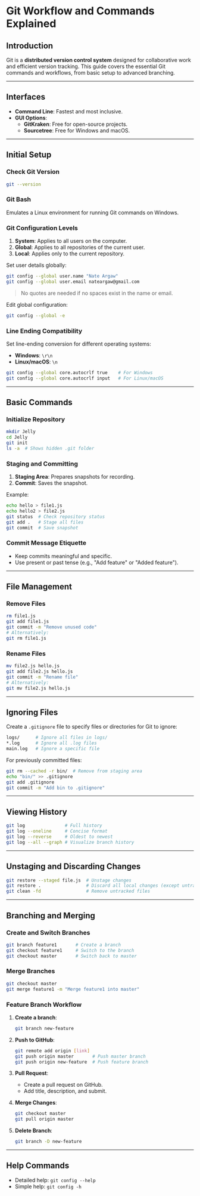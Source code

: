 
# Git Workflow and Commands Explained

## Introduction
Git is a **distributed version control system** designed for collaborative work and efficient version tracking. This guide covers the essential Git commands and workflows, from basic setup to advanced branching.

---

## Interfaces
- **Command Line**: Fastest and most inclusive.
- **GUI Options**:
  - **GitKraken**: Free for open-source projects.
  - **Sourcetree**: Free for Windows and macOS.

---

## Initial Setup

### Check Git Version
```bash
git --version
````

### Git Bash

Emulates a Linux environment for running Git commands on Windows.

### Git Configuration Levels

1. **System**: Applies to all users on the computer.
2. **Global**: Applies to all repositories of the current user.
3. **Local**: Applies only to the current repository.

Set user details globally:

```bash
git config --global user.name "Nate Argaw"
git config --global user.email nateargaw@gmail.com
```

> No quotes are needed if no spaces exist in the name or email.

Edit global configuration:

```bash
git config --global -e
```

### Line Ending Compatibility

Set line-ending conversion for different operating systems:

- **Windows**: `\r\n`
- **Linux/macOS**: `\n`

```bash
git config --global core.autocrlf true    # For Windows
git config --global core.autocrlf input   # For Linux/macOS
```

---

## Basic Commands

### Initialize Repository

```bash
mkdir Jelly
cd Jelly
git init
ls -a  # Shows hidden .git folder
```

### Staging and Committing

1. **Staging Area**: Prepares snapshots for recording.
2. **Commit**: Saves the snapshot.

Example:

```bash
echo hello > file1.js
echo hello2 > file2.js
git status  # Check repository status
git add .   # Stage all files
git commit  # Save snapshot
```

### Commit Message Etiquette

- Keep commits meaningful and specific.
- Use present or past tense (e.g., "Add feature" or "Added feature").

---

## File Management

### Remove Files

```bash
rm file1.js
git add file1.js
git commit -m "Remove unused code"
# Alternatively:
git rm file1.js
```

### Rename Files

```bash
mv file2.js hello.js
git add file2.js hello.js
git commit -m "Rename file"
# Alternatively:
git mv file2.js hello.js
```

---

## Ignoring Files

Create a `.gitignore` file to specify files or directories for Git to ignore:

```bash
logs/      # Ignore all files in logs/
*.log      # Ignore all .log files
main.log   # Ignore a specific file
```

For previously committed files:

```bash
git rm --cached -r bin/  # Remove from staging area
echo "bin/" >> .gitignore
git add .gitignore
git commit -m "Add bin to .gitignore"
```

---

## Viewing History

```bash
git log               # Full history
git log --oneline     # Concise format
git log --reverse     # Oldest to newest
git log --all --graph # Visualize branch history
```

---

## Unstaging and Discarding Changes

```bash
git restore --staged file.js  # Unstage changes
git restore .                 # Discard all local changes (except untracked)
git clean -fd                 # Remove untracked files
```

---

## Branching and Merging

### Create and Switch Branches

```bash
git branch feature1       # Create a branch
git checkout feature1     # Switch to the branch
git checkout master       # Switch back to master
```

### Merge Branches

```bash
git checkout master
git merge feature1 -m "Merge feature1 into master"
```

### Feature Branch Workflow

1. **Create a branch**:
    
    ```bash
    git branch new-feature
    ```
    
2. **Push to GitHub**:
    
    ```bash
    git remote add origin [link]
    git push origin master       # Push master branch
    git push origin new-feature  # Push feature branch
    ```
    
3. **Pull Request**:
    
    - Create a pull request on GitHub.
    - Add title, description, and submit.
4. **Merge Changes**:
    
    ```bash
    git checkout master
    git pull origin master
    ```
    
5. **Delete Branch**:
    
    ```bash
    git branch -D new-feature
    ```
    

---

## Help Commands

- Detailed help: `git config --help`
- Simple help: `git config -h`
